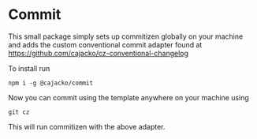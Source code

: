 # Commit

This small package simply sets up commitizen globally on your machine and adds the custom conventional commit adapter found at https://github.com/cajacko/cz-conventional-changelog

To install run

```shell
npm i -g @cajacko/commit
```

Now you can commit using the template anywhere on your machine using

```shell
git cz
```

This will run commitizen with the above adapter.
